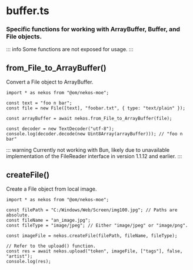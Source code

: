 # buffer.ts

### Specific functions for working with ArrayBuffer, Buffer, and File objects.

::: info
Some functions are not exposed for usage.
:::

## from_File_to_ArrayBuffer()

Convert a File object to ArrayBuffer.

```js{6}
import * as nekos from "@om/nekos-moe";

const text = "foo n bar";
const file = new File([text], "foobar.txt", { type: "text/plain" });

const arrayBuffer = await nekos.from_File_to_ArrayBuffer(file);

const decoder = new TextDecoder("utf-8");
console.log(decoder.decode(new Uint8Array(arrayBuffer))); // "foo n bar"
```

::: warning
Currently not working with Bun, likely due to unavailable implementation of the FileReader interface in version 1.1.12 and earlier.
:::

## createFile()

Create a File object from local image.

```js{7}
import * as nekos from "@om/nekos-moe";

const filePath = "C:/Windows/Web/Screen/img100.jpg"; // Paths are absolute.
const fileName = "an_image.jpg";
const fileType = "image/jpeg"; // Either "image/jpeg" or "image/png".

const imageFile = nekos.createFile(filePath, fileName, fileType);

// Refer to the upload() function.
const res = await nekos.upload("token", imageFile, ["tags"], false, "artist");
console.log(res);
```
